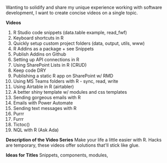 Wanting to solidify and share my unique experience working with software development, I want to create concise videos on a single topic.  

**Videos**
1. R Studio code snippets (data.table example, read_fwf)
2. Keyboard shortcuts in R
3. Quickly setup custom project folders (data, output, utils, www)
4. R Addins as a package + see Snippets
5. Publish Addins on Github
6. Setting up API connections in R
7. Using SharePoint Lists in R (CRUD)
8. Keep code DRY
9. Publishing a static R app on SharePoint w/ RMD
10.  Using MS Teams folders with R - sync, read, write
11. Using Airtable in R (airtabler)
12. A better shiny template w/ modules and css templates
13. Sending gorgeous emails with R
14. Emails with Power Automate
15. Sending text messages with R
16. Purrr 
17. Furrr
18. Tictoc()
19. NQL with R (Ask Ada)

**Description of the Video Series**
Make your life a little easier with R.  Hacks are temporary, these videos offer solutions that'll stick like glue.

**Ideas for Titles**
Snippets, components, modules, 